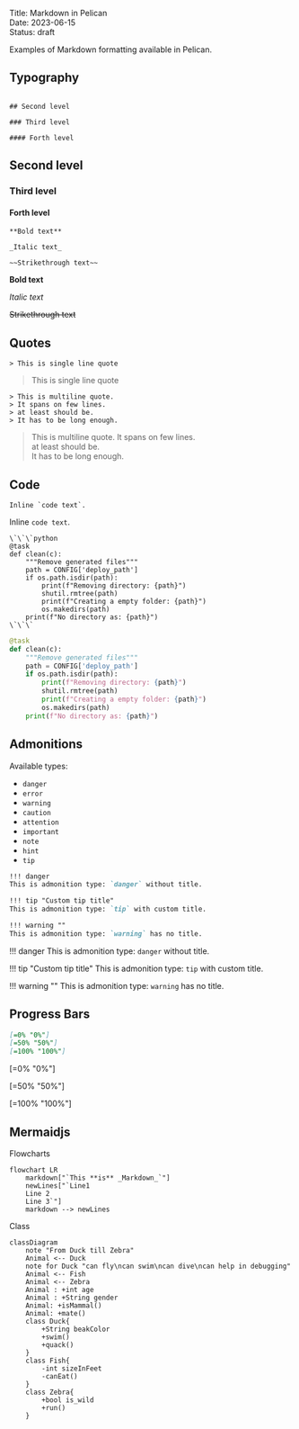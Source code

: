 Title: Markdown in Pelican  
Date: 2023-06-15  
Status: draft

Examples of Markdown formatting available in Pelican.

## Typography

```

## Second level

### Third level

#### Forth level
```

## Second level

### Third level

#### Forth level

```
**Bold text**

_Italic text_

~~Strikethrough text~~
```

**Bold text**

_Italic text_

~~Strikethrough text~~

## Quotes

```
> This is single line quote
```

> This is single line quote

```
> This is multiline quote.
> It spans on few lines.
> at least should be.
> It has to be long enough.
```

> This is multiline quote.
> It spans on few lines.  
> at least should be.  
> It has to be long enough.

## Code

```
Inline `code text`.
```

Inline `code text`.

```
\`\`\`python
@task
def clean(c):
    """Remove generated files"""
    path = CONFIG['deploy_path']
    if os.path.isdir(path):
        print(f"Removing directory: {path}")
        shutil.rmtree(path)
        print(f"Creating a empty folder: {path}")
        os.makedirs(path)
    print(f"No directory as: {path}")
\`\`\`

```

```python
@task
def clean(c):
    """Remove generated files"""
    path = CONFIG['deploy_path']
    if os.path.isdir(path):
        print(f"Removing directory: {path}")
        shutil.rmtree(path)
        print(f"Creating a empty folder: {path}")
        os.makedirs(path)
    print(f"No directory as: {path}")
```

## Admonitions

Available types:

- `danger`
- `error`
- `warning`
- `caution`
- `attention`
- `important`
- `note`
- `hint`
- `tip`

```markdown
!!! danger
This is admonition type: `danger` without title.

!!! tip "Custom tip title"
This is admonition type: `tip` with custom title.

!!! warning ""
This is admonition type: `warning` has no title.
```

!!! danger
This is admonition type: `danger` without title.

!!! tip "Custom tip title"
This is admonition type: `tip` with custom title.

!!! warning ""
This is admonition type: `warning` has no title.

## Progress Bars

```markdown
[=0% "0%"]
[=50% "50%"]
[=100% "100%"]
```

[=0% "0%"]

[=50% "50%"]

[=100% "100%"]

## Mermaidjs

Flowcharts

```mermaid
flowchart LR
    markdown["`This **is** _Markdown_`"]
    newLines["`Line1
    Line 2
    Line 3`"]
    markdown --> newLines
```

Class

```mermaid
classDiagram
    note "From Duck till Zebra"
    Animal <-- Duck
    note for Duck "can fly\ncan swim\ncan dive\ncan help in debugging"
    Animal <-- Fish
    Animal <-- Zebra
    Animal : +int age
    Animal : +String gender
    Animal: +isMammal()
    Animal: +mate()
    class Duck{
        +String beakColor
        +swim()
        +quack()
    }
    class Fish{
        -int sizeInFeet
        -canEat()
    }
    class Zebra{
        +bool is_wild
        +run()
    }

```
